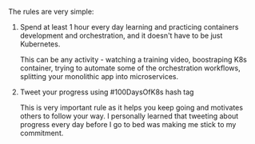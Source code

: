 The rules are very simple:

1. Spend at least 1 hour every day learning and practicing containers development and 
orchestration, and it doesn't have to be just Kubernetes.

    This can be any activity - watching a training video, boostraping K8s container, trying to automate some of the orchestration workflows, splitting your monolithic app into microservices. 
    
2. Tweet your progress using #100DaysOfK8s hash tag

    This is very important rule as it helps you keep going and motivates others to follow your way. I personally learned that tweeting about progress every day before I go to bed was making me stick to my commitment.
